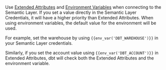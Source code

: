 Use [Extended Attributes](/docs/dbt-cloud-environments#extended-attributes) and [Environment Variables](/docs/build/environment-variables) when connecting to the Semantic Layer. If you set a value directly in the Semantic Layer Credentials, it will have a higher priority than Extended Attributes. When using environment variables, the default value for the environment will be used.

For example, set the warehouse by using `{{env_var('DBT_WAREHOUSE')}}` in your Semantic Layer credentials.

Similarly, if you set the account value using `{{env_var('DBT_ACCOUNT')}}` in Extended Attributes, dbt will check both the Extended Attributes and the environment variable.
